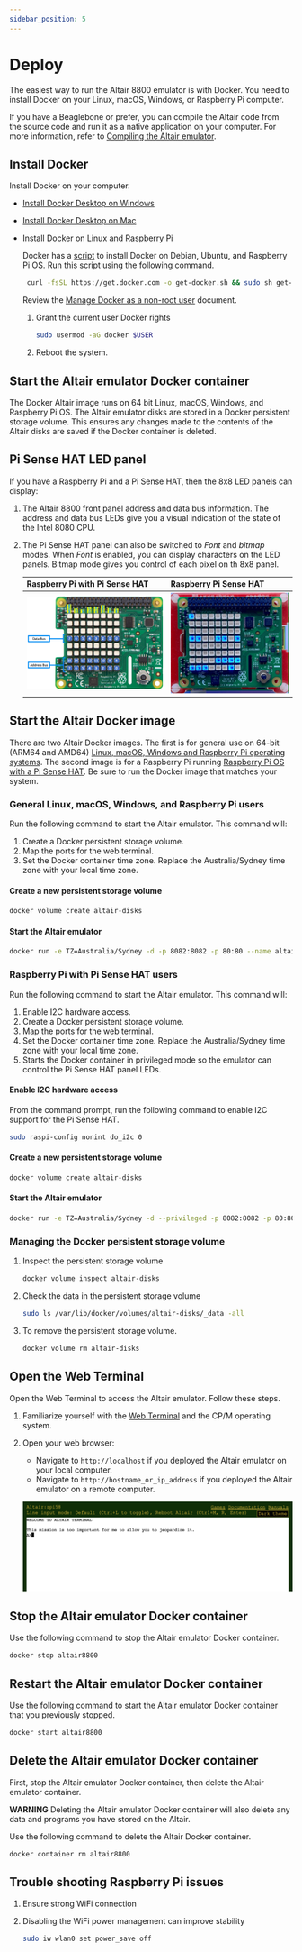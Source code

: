 ```yaml
---
sidebar_position: 5
---
```


# Deploy

The easiest way to run the Altair 8800 emulator is with Docker. You need to install Docker on your Linux, macOS, Windows, or Raspberry Pi computer.

If you have a Beaglebone or prefer, you can compile the Altair code from the source code and run it as a native application on your computer. For more information, refer to [Compiling the Altair emulator](03-Compile-the-Altair/01-Introduction.md).

## Install Docker

Install Docker on your computer.

- [Install Docker Desktop on Windows](https://docs.docker.com/desktop/windows/install/)
- [Install Docker Desktop on Mac](https://docs.docker.com/desktop/mac/install/)

- Install Docker on Linux and Raspberry Pi

    Docker has a [script](https://docs.docker.com/engine/install/debian/) to install Docker on Debian, Ubuntu, and Raspberry Pi OS. Run this script using the following command.

    ```bash
     curl -fsSL https://get.docker.com -o get-docker.sh && sudo sh get-docker.sh
    ```

    Review the [Manage Docker as a non-root user](https://docs.docker.com/engine/install/linux-postinstall/#manage-docker-as-a-non-root-user) document.

    1. Grant the current user Docker rights

        ```bash
        sudo usermod -aG docker $USER
        ```

    1. Reboot the system.

## Start the Altair emulator Docker container

The Docker Altair image runs on 64 bit Linux, macOS, Windows, and Raspberry Pi OS. The Altair emulator disks are stored in a Docker persistent storage volume. This ensures any changes made to the contents of the Altair disks are saved if the Docker container is deleted.

## Pi Sense HAT LED panel

If you have a Raspberry Pi and a Pi Sense HAT, then the 8x8 LED panels can display:

1. The Altair 8800 front panel address and data bus information. The address and data bus LEDs give you a visual indication of the state of the Intel 8080 CPU.
1. The Pi Sense HAT panel can also be switched to *Font* and *bitmap* modes. When *Font* is enabled, you can display characters on the LED panels. Bitmap mode gives you control of each pixel on th 8x8 panel.

    | Raspberry Pi with Pi Sense HAT  | Raspberry Pi Sense HAT |
    |--|--|
    | ![The image shows the address and data bus LEDs](img/raspberry_pi_sense_hat_map.png) | ![The gif shows the address and data bus LEDs in action](img/raspberry_pi_sense_hat.gif) |

## Start the Altair Docker image

There are two Altair Docker images. The first is for general use on 64-bit (ARM64 and AMD64) [Linux, macOS, Windows and Raspberry Pi operating systems](#general-linux-macos-windows-and-raspberry-pi-users). The second image is for a Raspberry Pi running [Raspberry Pi OS with a Pi Sense HAT](#raspberry-pi-with-pi-sense-hat-users). Be sure to run the Docker image that matches your system.

### General Linux, macOS, Windows, and Raspberry Pi users

Run the following command to start the Altair emulator. This command will:

1. Create a Docker persistent storage volume.
1. Map the ports for the web terminal.
1. Set the Docker container time zone. Replace the Australia/Sydney time zone with your local time zone.

#### Create a new persistent storage volume

```bash
docker volume create altair-disks
```

#### Start the Altair emulator

```bash
docker run -e TZ=Australia/Sydney -d -p 8082:8082 -p 80:80 --name altair8800 -v altair-disks:/AltairEverywhere/AltairHL_emulator/Disks --rm glovebox/altair8800:latest
```

### Raspberry Pi with Pi Sense HAT users

Run the following command to start the Altair emulator. This command will:

1. Enable I2C hardware access.
2. Create a Docker persistent storage volume.
3. Map the ports for the web terminal.
4. Set the Docker container time zone. Replace the Australia/Sydney time zone with your local time zone.
5. Starts the Docker container in privileged mode so the emulator can control the Pi Sense HAT panel LEDs.

#### Enable I2C hardware access

From the command prompt, run the following command to enable I2C support for the Pi Sense HAT.

```bash
sudo raspi-config nonint do_i2c 0
```

#### Create a new persistent storage volume

```bash
docker volume create altair-disks
```

#### Start the Altair emulator

```bash
docker run -e TZ=Australia/Sydney -d --privileged -p 8082:8082 -p 80:80 --name altair8800 -v altair-disks:/AltairEverywhere/AltairHL_emulator/Disks --rm glovebox/altair8800-pisense:latest
```

### Managing the Docker persistent storage volume

1. Inspect the persistent storage volume

    ```bash
    docker volume inspect altair-disks
    ```

2. Check the data in the persistent storage volume

    ```bash
    sudo ls /var/lib/docker/volumes/altair-disks/_data -all
    ```

3. To remove the persistent storage volume.

   ```bash
   docker volume rm altair-disks
   ```

## Open the Web Terminal

Open the Web Terminal to access the Altair emulator. Follow these steps.

1. Familiarize yourself with the [Web Terminal](../start/20-Web-Terminal.md) and the CP/M operating system.
1. Open your web browser:
    * Navigate to `http://localhost` if you deployed the Altair emulator on your local computer.
    * Navigate to `http://hostname_or_ip_address` if you deployed the Altair emulator on a remote computer.

    ![The following image is of the web terminal command prompt](img/web_terminal.png)

## Stop the Altair emulator Docker container

Use the following command to stop the Altair emulator Docker container.

```bash
docker stop altair8800
```

## Restart the Altair emulator Docker container

Use the following command to start the Altair emulator Docker container that you previously stopped.

```bash
docker start altair8800
```

## Delete the Altair emulator Docker container

First, stop the Altair emulator Docker container, then delete the Altair emulator container.

**WARNING** Deleting the Altair emulator Docker container will also delete any data and programs you have stored on the Altair.

Use the following command to delete the Altair Docker container.

```bash
docker container rm altair8800
```

## Trouble shooting Raspberry Pi issues

1. Ensure strong WiFi connection
1. Disabling the WiFi power management can improve stability

    ```bash
    sudo iw wlan0 set power_save off
    ```

